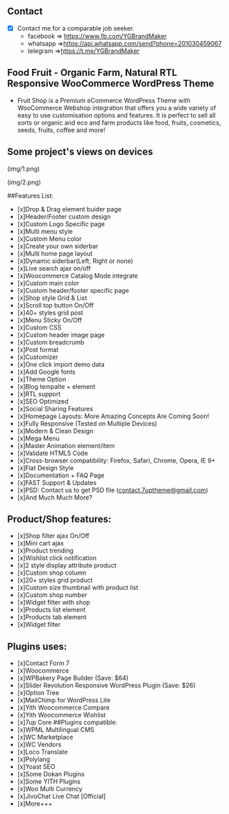 
## Contact 

- [x] Contact me for a comparable job seeker.
	- facebook => https://www.fb.com/YGBrandMaker
	- whatsapp =>https://api.whatsapp.com/send?phone=201030459067
	- telegram =>https://t.me/YGBrandMaker

##  Food Fruit - Organic Farm, Natural RTL Responsive WooCommerce WordPress Theme



- Fruit Shop is a Premium eCommerce WordPress Theme with WooCommerce Webshop integration that offers you a wide variety of easy to use customisation options and features. It is perfect to sell all sorts or organic and eco and farm products like food, fruits, cosmetics, seeds, fruits, coffee and more!


## Some project's views on devices


(img/1.png)

(img/2.png)



##Features List:

- [x]Drop & Drag element buider page
- [x]Header/Footer custom design
- [x]Custom Logo Specific page
- [x]Multi menu style
- [x]Custom Menu color
- [x]Create your own siderbar
- [x]Multi home page layout
- [x]Dynamic siderbar(Left, Right or none)
- [x]Live search ajax on/off
- [x]Woocommerce Catalog Mode integrate
- [x]Custom main color
- [x]Custom header/footer specific page
- [x]Shop style Grid & List
- [x]Scroll top button On/Off
- [x]40+ styles grid post
- [x]Menu Sticky On/Off
- [x]Custom CSS
- [x]Custom header image page
- [x]Custom breadcrumb
- [x]Post format
- [x]Customizer
- [x]One click import demo data
- [x]Add Google fonts
- [x]Theme Option
- [x]Blog tempalte + element
- [x]RTL support
- [x]SEO Optimized
- [x]Social Sharing Features
- [x]Homepage Layouts: More Amazing Concepts Are Coming Soon!
- [x]Fully Responsive (Tested on Multiple Devices)
- [x]Modern & Clean Design
- [x]Mega Menu
- [x]Master Animation element/item
- [x]Validate HTML5 Code
- [x]Cross-browser compatibility: Firefox, Safari, Chrome, Opera, IE 9+
- [x]Flat Design Style
- [x]Documentation + FAQ Page
- [x]FAST Support & Updates
- [x]PSD: Contact us to get PSD file (contact.7uptheme@gmail.com)
- [x]And Much Much More?
## Product/Shop features:
- [x]Shop filter ajax On/Off
- [x]Mini cart ajax
- [x]Product trending
- [x]Wishlist click notification
- [x]2 style display attribute product
- [x]Custom shop column
- [x]20+ styles grid product
- [x]Custom size thumbnail with product list
- [x]Custom shop number
- [x]Widget filter with shop
- [x]Products list element
- [x]Products tab element
- [x]Widget filter
## Plugins uses:
- [x]Contact Form 7
- [x]Woocommerce
- [x]WPBakery Page Builder (Save: $64)
- [x]Slider Revolution Responsive WordPress Plugin (Save: $26)
- [x]Option Tree
- [x]MailChimp for WordPress Lite
- [x]Yith Woocommerce Compare
- [x]Yith Woocommerce Wishlist
- [x]7up Core
##Plugins compatible:
- [x]WPML Multilingual CMS
- [x]WC Marketplace
- [x]WC Vendors
- [x]Loco Translate
- [x]Polylang
- [x]Yoast SEO
- [x]Some Dokan Plugins
- [x]Some YITH Plugins
- [x]Woo Multi Currency
- [x]JivoChat Live Chat [Official]
- [x]More+++